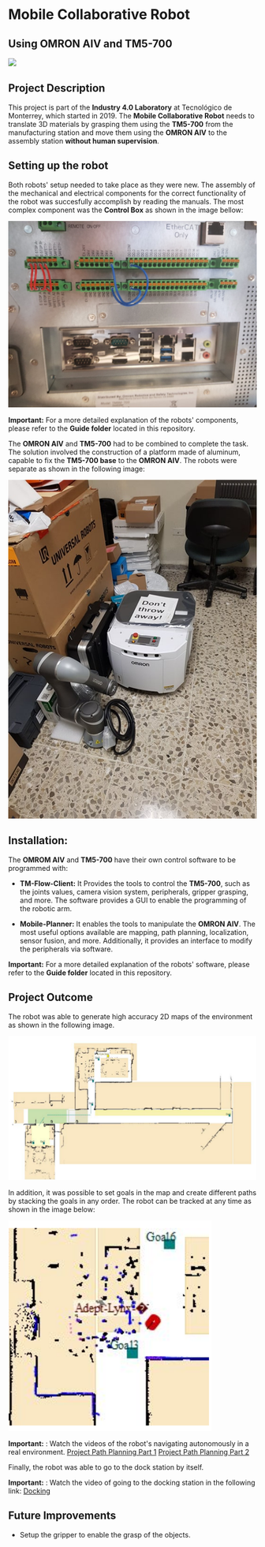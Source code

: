 # Mobile Collaborative Robot
## Using OMRON AIV and TM5-700

![](Gif/Robot.gif)

## Project Description
This project is part of the **Industry 4.0 Laboratory** at Tecnológico de Monterrey, which started in 2019. The **Mobile Collaborative Robot** needs to translate 3D materials by grasping them using the **TM5-700** from the manufacturing station and move them using the **OMRON AIV** to the assembly station **without human supervision**.

## Setting up the robot
Both robots' setup needed to take place as they were new. The assembly of the mechanical and electrical components for the correct functionality of the robot was succesfully accomplish by reading the manuals. The most complex component was the **Control Box** as shown in the image bellow:

![](Images/Control_Box.jpg)

**Important:** For a more detailed explanation of the robots' components, please refer to the **Guide folder** located in this repository. 

The **OMRON AIV** and **TM5-700** had to be combined to complete the task. The solution involved the construction of a platform made of aluminum, capable to fix the **TM5-700 base** to the **OMRON AIV**. The robots were separate as shown in the following image:

![](Images/Delivery.jpg)

## Installation:
The **OMROM AIV** and **TM5-700** have their own control software to be programmed with:

- **TM-Flow-Client:** It Provides the tools to control the **TM5-700**, such as the joints values, camera vision system, peripherals, gripper grasping, and more. The software provides a GUI to enable the programming of the robotic arm.

- **Mobile-Planner:** It enables the tools to manipulate the **OMRON AIV**. The most useful options available are mapping, path planning, localization, sensor fusion, and more. Additionally, it provides an interface to modify the peripherals via software.

**Important:** For a more detailed explanation of the robots' software, please refer to the **Guide folder** located in this repository.

## Project Outcome
The robot was able to generate high accuracy 2D maps of the environment as shown in the following image.

![](Images/Map.png)

In addition, it was possible to set goals in the map and create different paths by stacking the goals in any order. The robot can be tracked at any time as shown in the image below:

![](Images/Robot_Map.png)

**Important:** : Watch the videos of the robot's navigating autonomously in a real environment.
[Project Path Planning Part 1](https://youtu.be/hrFGWuzZCXA)
[Project Path Planning Part 2](https://youtu.be/9PuCbfTGGHI)

Finally, the robot was able to go to the dock station by itself.

**Important:** : Watch the video of going to the docking station in the following link: [Docking](https://youtu.be/GPSo1DYFkH0)

## Future Improvements
- Setup the gripper to enable the grasp of the objects.